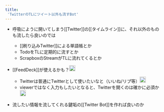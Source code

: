 ```yaml
---
title:
 'TwitterのTLにツイート以外も流すBot'
---
```


- 呼吸にように開いてしまう[[Twitter]]の[[タイムライン]]に、それ以外のものも流したら良いのでは
    - [[刷り込みTwitter]]による単語帳とか
    - TodoをTLに定期的に流すとか
    - ScrapboxのStreamがTLに流れてくるとか
- [[FeedDeck]]が使えるかも？<img src='https://scrapbox.io/api/pages/blu3mo-public/takker/icon' alt='takker.icon' height="19.5"/>
    - Twitterは普通にTwitterとして使いたいなと（いいね/リプ等）<img src='https://scrapbox.io/api/pages/blu3mo-public/blu3mo/icon' alt='blu3mo.icon' height="19.5"/>
    - viewerではなく入力もしたいとなると、Twitterを開くのは確かに必須か<img src='https://scrapbox.io/api/pages/blu3mo-public/takker/icon' alt='takker.icon' height="19.5"/>

- 流したい情報を流してくれる鍵垢の[[Twitter Bot]]を作れば良いのか